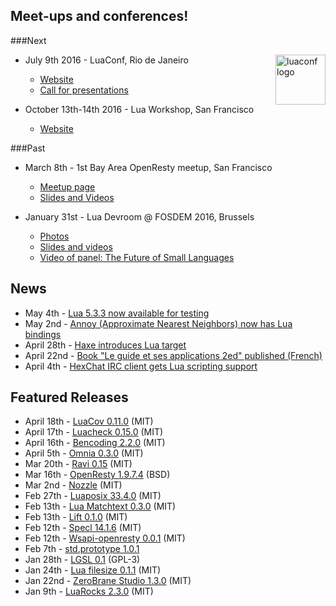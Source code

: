 ## Meet-ups and conferences!

###Next

[<img src="http://luaconf.com/pub/luaconf.png" alt="luaconf logo" width="80px" style="float: right"/>](http://luaconf.com)

* July 9th 2016 - LuaConf, Rio de Janeiro
     * [Website](http://luaconf.com)
     * [Call for presentations](http://bit.ly/1Q5pjXM)

* October 13th-14th 2016 - Lua Workshop, San Francisco
     * [Website](https://www.lua.org/wshop16.html)

###Past

* March 8th - 1st Bay Area OpenResty meetup, San Francisco
     * [Meetup page](http://www.meetup.com/Bay-Area-OpenResty-Meetup/)
     * [Slides and Videos](https://groups.google.com/d/msg/openresty-en/AoHxk8setFo/Ks0v4p-HEAAJ)

* January 31st - Lua Devroom @ FOSDEM 2016, Brussels
     * [Photos](https://goo.gl/photos/gSiwFvG9Xva8uEiJ9)
     * [Slides and videos](https://fosdem.org/2016/schedule/track/lua/)
     * [Video of panel: The Future of Small Languages](https://fosdem.org/2016/schedule/event/future_guile_lua/)


## News

* May 4th - [Lua 5.3.3 now available for testing]( http://www.lua.org/work/)
* May 2nd - [Annoy (Approximate Nearest Neighbors) now has Lua bindings](https://github.com/spotify/annoy/blob/master/README_Lua.md)
* April 28th - [Haxe introduces Lua target](http://haxe.org/blog/hello-lua)
* April 22nd - [Book "Le guide et ses applications 2ed" published (French)](http://www.d-booker.fr/lua-complet/372-le-guide-de-lua-et-ses-applications.html)
* April 4th - [HexChat IRC client gets Lua scripting support](https://github.com/hexchat/hexchat/)


## Featured Releases

* April 18th - [LuaCov 0.11.0](https://github.com/keplerproject/luacov/) (MIT)
* April 17th - [Luacheck 0.15.0](https://github.com/mpeterv/luacheck) (MIT)
* April 16th - [Bencoding 2.2.0](http://bitbucket.org/wilhelmy/lua-bencode/) (MIT)
* April 5th - [Omnia 0.3.0](https://github.com/tongson/omnia/) (MIT)
* Mar 20th - [Ravi 0.15](http://ravilang.org) (MIT)
* Mar 16th - [OpenResty 1.9.7.4](https://openresty.org) (BSD)
* Mar 2nd - [Nozzle](https://github.com/ignacio/nozzle) (MIT)
* Feb 27th - [Luaposix 33.4.0](https://github.com/luaposix/luaposix/) (MIT)
* Feb 13th - [Lua Matchtext 0.3.0](https://github.com/jcgoble3/lua-matchext) (MIT)
* Feb 13th - [Lift 0.1.0](https://github.com/tbastos/lift/) (MIT)
* Feb 12th - [Specl 14.1.6](http://gvvaughan.github.io/specl/) (MIT)
* Feb 12th - [Wsapi-openresty 0.0.1](https://github.com/ignacio/wsapi-openresty) (MIT)
* Feb 7th - [std.prototype 1.0.1](https://github.com/lua-stdlib/prototype)
* Jan 28th - [LGSL 0.1](http://ladc.github.io/lgsl/) (GPL-3)
* Jan 24th - [Lua filesize 0.1.1](https://github.com/starius/lua-filesize) (MIT)
* Jan 22nd - [ZeroBrane Studio 1.3.0](https://studio.zerobrane.com/) (MIT)
* Jan 9th - [LuaRocks 2.3.0](http://luarocks.org) (MIT)


